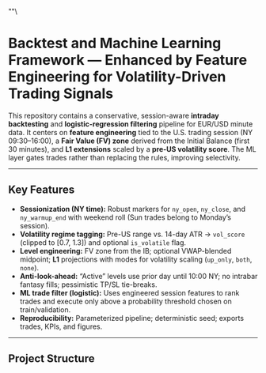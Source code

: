 ""\
# Backtest and Machine Learning Framework — Enhanced by Feature Engineering for Volatility-Driven Trading Signals

This repository contains a conservative, session-aware **intraday backtesting** and **logistic-regression filtering** pipeline for EUR/USD minute data. It centers on **feature engineering** tied to the U.S. trading session (NY 09:30–16:00), a **Fair Value (FV) zone** derived from the Initial Balance (first 30 minutes), and **L1 extensions** scaled by a **pre-US volatility score**. The ML layer gates trades rather than replacing the rules, improving selectivity.

---

## Key Features

- **Sessionization (NY time):** Robust markers for `ny_open`, `ny_close`, and `ny_warmup_end` with weekend roll (Sun trades belong to Monday’s session).
- **Volatility regime tagging:** Pre-US range vs. 14-day ATR → `vol_score` (clipped to [0.7, 1.3]) and optional `is_volatile` flag.
- **Level engineering:** FV zone from the IB; optional VWAP-blended midpoint; **L1** projections with modes for volatility scaling (`up_only`, `both`, `none`).
- **Anti-look-ahead:** “Active” levels use prior day until 10:00 NY; no intrabar fantasy fills; pessimistic TP/SL tie-breaks.
- **ML trade filter (logistic):** Uses engineered session features to rank trades and execute only above a probability threshold chosen on train/validation.
- **Reproducibility:** Parameterized pipeline; deterministic seed; exports trades, KPIs, and figures.

---

## Project Structure